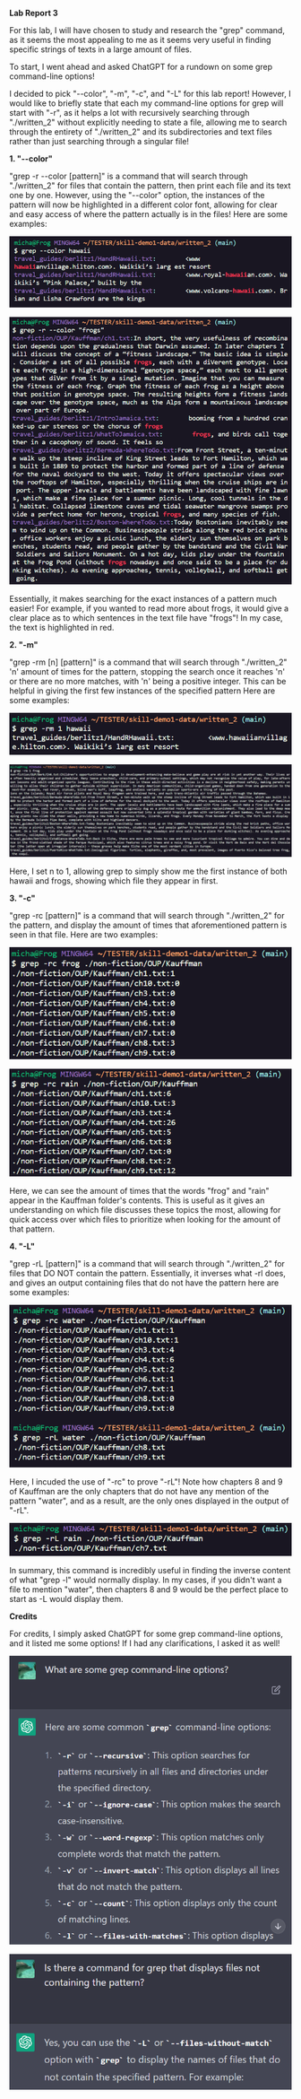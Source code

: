 **Lab Report 3**

For this lab, I will have chosen to study and research the "grep" command, as it seems the most appealing to me as it seems very useful in finding specific strings of texts in a large amount of files. 

To start, I went ahead and asked ChatGPT for a rundown on some grep command-line options!


I decided to pick "--color", "-m", "-c", and "-L" for this lab report! However, I would like to briefly state that each my command-line options for grep will start with "-r", as it helps a lot with recursively searching through "./written_2" without explicitly needing to state a file, allowing me to search through the entirety of "./written_2" and its subdirectories and text files rather than just searching through a singular file! 

**1. "--color"**

"grep -r --color [pattern]" is a command that will search through "./written_2" for files that contain the pattern, then print each file and its text one by one. However, using the "--color" option, the instances of the pattern will now be highlighted in a different color font, allowing for clear and easy access of where the pattern actually is in the files! Here are some examples:

![Image](grepex1.png)

![Image](grepex2.png)

Essentially, it makes searching for the exact instances of a pattern much easier! For example, if you wanted to read more about frogs, it would give a clear place as to which sentences in the text file have "frogs"! In my case, the text is highlighted in red.

**2. "-m"**

"grep -rm [n] [pattern]" is a command that will search through "./written_2" 'n' amount of times for the pattern, stopping the search once it reaches 'n' or there are no more matches, with 'n' being a positive integer. This can be helpful in giving the first few instances of the specified pattern Here are some examples:

![Image](grepex3.png)

![Image](grepex4.png)

Here, I set n to 1, allowing grep to simply show me the first instance of both hawaii and frogs, showing which file they appear in first.

**3. "-c"**

"grep -rc [pattern]" is a command that will search through "./written_2" for the pattern, and display the amount of times that aforementioned pattern is seen in that file. Here are two examples:

![Image](grepex5.png)

![Image](grepex6.png)

Here, we can see the amount of times that the words "frog" and "rain" appear in the Kauffman folder's contents. This is useful as it gives an understanding on which file discusses these topics the most, allowing for quick access over which files to prioritize when looking for the amount of that pattern.

**4. "-L"**

"grep -rL [pattern]" is a command that will search through "./written_2" for files that DO NOT contain the pattern. Essentially, it inverses what -rl does, and gives an output containing files that do not have the pattern here are some examples:

![Image](grepex7.png)

Here, I incuded the use of "-rc" to prove "-rL"! Note how chapters 8 and 9 of Kauffman are the only chapters that do not have any mention of the pattern "water", and as a result, are the only ones displayed in the output of "-rL".

![Image](grepex8.png)

In summary, this command is incredibly useful in finding the inverse content of what "grep -l" would normally display. In my cases, if you didn't want a file to mention "water", then chapters 8 and 9 would be the perfect place to start as -L would display them.

**Credits**

For credits, I simply asked ChatGPT for some grep command-line options, and it listed me some options! If I had any clarifications, I asked it as well!

![Image](Chathelp1.png)

![Image](Chathelp2.png)

